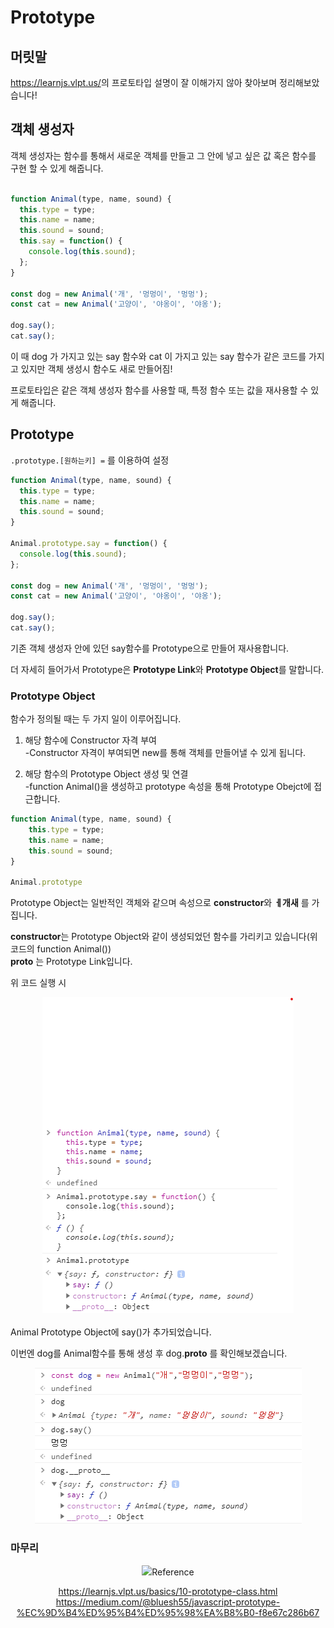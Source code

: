 # Prototype

## 머릿말
<https://learnjs.vlpt.us/>의 프로토타입 설명이 잘 이해가지 않아 찾아보며 정리해보았습니다!

## 객체 생성자
객체 생성자는 함수를 통해서 새로운 객체를 만들고 그 안에 넣고 싶은 값 혹은 함수를 구현 할 수 있게 해줍니다.
```javascript

function Animal(type, name, sound) {
  this.type = type;
  this.name = name;
  this.sound = sound;
  this.say = function() {
    console.log(this.sound);
  };
}

const dog = new Animal('개', '멍멍이', '멍멍');
const cat = new Animal('고양이', '야옹이', '야옹');

dog.say();
cat.say();

```

이 때 dog 가 가지고 있는 say 함수와 cat 이 가지고 있는 say 함수가 같은 코드를 가지고 있지만 객체 생성시 함수도 새로 만들어짐!   

프로토타입은 같은 객체 생성자 함수를 사용할 때, 특정 함수 또는 값을 재사용할 수 있게 해줍니다.   

## Prototype
`.prototype.[원하는키] =` 를 이용하여 설정

```javascript
function Animal(type, name, sound) {
  this.type = type;
  this.name = name;
  this.sound = sound;
}

Animal.prototype.say = function() {
  console.log(this.sound);
};

const dog = new Animal('개', '멍멍이', '멍멍');
const cat = new Animal('고양이', '야옹이', '야옹');

dog.say();
cat.say();
```
기존 객체 생성자 안에 있던 say함수를 Prototype으로 만들어 재사용합니다.   

더 자세히 들어가서 Prototype은 **Prototype Link**와 **Prototype Object**를 말합니다.   

### Prototype Object
함수가 정의될 때는 두 가지 일이 이루어집니다.
1. 해당 함수에 Constructor 자격 부여   
 -Constructor 자격이 부여되면 new를 통해 객체를 만들어낼 수 있게 됩니다.   

2. 해당 함수의 Prototype Object 생성 및 연결   
 -function Animal()을 생성하고 prototype 속성을 통해 Prototype Obejct에 접근합니다.   
 
```javascript
function Animal(type, name, sound) {
    this.type = type;
    this.name = name;
    this.sound = sound;
}

Animal.prototype
```

Prototype Object는 일반적인 객체와 같으며 속성으로 **constructor**와 **__ㅔ개새__** 를 가집니다.   

**constructor**는 Prototype Object와 같이 생성되었던 함수를 가리키고 있습니다(위 코드의 function Animal())   
**__proto__** 는 Prototype Link입니다.

위 코드 실행 시
<center><img src = ./result.png></center><br>
Animal Prototype Object에 say()가 추가되었습니다.   

이번엔 dog를 Animal함수를 통해 생성 후 dog.__proto__ 를 확인해보겠습니다.   
<center><img src = ./result3.png></center>   

### 마무리
<center><img src="https://miro.medium.com/max/700/1*mwPfPuTeiQiGoPmcAXB-Kg.png" width="></center><br>   
    
Prototype이 값을 재사용하는 것 뿐만 아니라 객체들이 프로토타입 체인으로 연결되어있음을 알아보았습니다.

### Reference
<https://learnjs.vlpt.us/basics/10-prototype-class.html>
<https://medium.com/@bluesh55/javascript-prototype-%EC%9D%B4%ED%95%B4%ED%95%98%EA%B8%B0-f8e67c286b67>